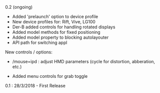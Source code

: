0.2 (ongoing)

* Added 'prelaunch' option to device profile
* New device profiles for: Rift, Vive, LG100
* Der-B added controls for handling rotated displays
* Added model methods for fixed positioning
* Added model property to blocking autolayouter
* API path for switching appl

New controls / options:
* /mouse=ipd : adjust HMD parameters (cycle for distortion, abberation, etc.)

* Added menu controls for grab toggle

0.1 : 28/3/2018 - First Release
